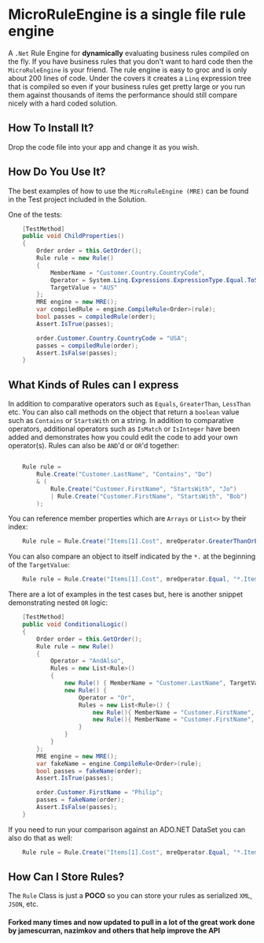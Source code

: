 MicroRuleEngine is a single file rule engine
============================================

A `.Net` Rule Engine for **dynamically** evaluating business rules compiled on the fly.  If you have business rules that you don't want to hard code then the `MicroRuleEngine` is your friend.   The rule engine is easy to groc and is only about 200 lines of code.  Under the covers it creates a `Linq` expression tree that is compiled so even if your business rules get pretty large or you run them against thousands of items the performance should still compare nicely with a hard coded solution.

How To Install It?
------------------
Drop the code file into your app and change it as you wish.

How Do You Use It?
------------------
The best examples of how to use the `MicroRuleEngine (MRE)` can be found in the Test project included in the Solution.

One of the tests:
```csharp
	[TestMethod]
	public void ChildProperties()
	{
		Order order = this.GetOrder();
		Rule rule = new Rule()
		{
			MemberName = "Customer.Country.CountryCode",
			Operator = System.Linq.Expressions.ExpressionType.Equal.ToString("g"),
			TargetValue = "AUS"
		};
		MRE engine = new MRE();
		var compiledRule = engine.CompileRule<Order>(rule);
		bool passes = compiledRule(order);
		Assert.IsTrue(passes);

		order.Customer.Country.CountryCode = "USA";
		passes = compiledRule(order);
		Assert.IsFalse(passes);
	}
```

What Kinds of Rules can I express
--------------------------------
In addition to comparative operators such as `Equals`, `GreaterThan`, `LessThan` etc.   You can also call methods on the object that return a `boolean` value such as `Contains` or `StartsWith` on a string. In addition to comparative operators, additional operators such as `IsMatch` or `IsInteger` have been added and demonstrates how you could edit the code to add your own operator(s). Rules can also be `AND`'d or `OR`'d together:
```csharp

	Rule rule =
		Rule.Create("Customer.LastName", "Contains", "Do")
		& (
			Rule.Create("Customer.FirstName", "StartsWith", "Jo")
			| Rule.Create("Customer.FirstName", "StartsWith", "Bob")
		);
```

You can reference member properties which are `Arrays` or `List<>` by their index:
```csharp
	Rule rule = Rule.Create("Items[1].Cost", mreOperator.GreaterThanOrEqual, "5.25");
```

You can also compare an object to itself indicated by the `*.` at the beginning of the `TargetValue`:
```csharp
	Rule rule = Rule.Create("Items[1].Cost", mreOperator.Equal, "*.Items[0].Cost");
```

There are a lot of examples in the test cases but, here is another snippet demonstrating nested `OR` logic:
```csharp
	[TestMethod]
	public void ConditionalLogic()
	{
		Order order = this.GetOrder();
		Rule rule = new Rule()
		{
			Operator = "AndAlso",
			Rules = new List<Rule>()
			{
				new Rule() { MemberName = "Customer.LastName", TargetValue = "Doe", Operator = "Equal"},
				new Rule() { 
					Operator = "Or",
					Rules = new List<Rule>() {
						new Rule(){ MemberName = "Customer.FirstName", TargetValue = "John", Operator = "Equal"},
						new Rule(){ MemberName = "Customer.FirstName", TargetValue = "Judy", Operator = "Equal"}
					}
				}
			}
		};
		MRE engine = new MRE();
		var fakeName = engine.CompileRule<Order>(rule);
		bool passes = fakeName(order);
		Assert.IsTrue(passes);

		order.Customer.FirstName = "Philip";
		passes = fakeName(order);
		Assert.IsFalse(passes);
	}

```

If you need to run your comparison against an ADO.NET DataSet you can also do that as well:
```csharp
	Rule rule = Rule.Create("Items[1].Cost", mreOperator.Equal, "*.Items[0].Cost");
```

How Can I Store Rules?
---------------------
The `Rule` Class is just a **POCO** so you can store your rules as serialized `XML`, `JSON`, etc.

#### Forked many times and now updated to pull in a lot of the great work done by jamescurran, nazimkov and others that help improve the API
